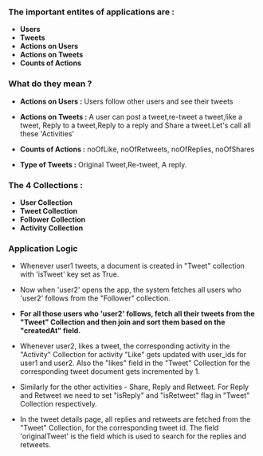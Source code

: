 ### The important entites of applications are : 

- **Users**
- **Tweets**
- **Actions on Users**
- **Actions on Tweets**
- **Counts of Actions**

### What do they mean ?
- **Actions on Users :** Users follow other users and see their tweets

- **Actions on Tweets :** A user can post a tweet,re-tweet a tweet,like a tweet, Reply to a tweet,Reply to a reply and Share a tweet.Let's call all these 'Activities'

- **Counts of Actions :** noOfLike, noOfRetweets, noOfReplies, noOfShares

- **Type of Tweets :** Original Tweet,Re-tweet, A reply.

### The 4 Collections :

- **User Collection**
- **Tweet Collection**
- **Follower Collection**
- **Activity Collection**

### Application Logic
  - Whenever user1 tweets, a document is created in "Tweet" collection with 'isTweet' key set as True. 

  - Now when 'user2' opens the app, the system fetches all users who 'user2' follows from the "Follower" collection. 

  - **For all those users who 'user2' follows, fetch all their tweets from the "Tweet" Collection and then join and sort them based on the "createdAt" field.**

  - Whenever user2, likes a tweet, the corresponding activity in the "Activity" Collection for activity "Like" gets updated with user_ids for user1 and user2. Also the "likes" field in the "Tweet" Collection for the corresponding tweet document gets incremented by 1.

  - Similarly for the other activities - Share, Reply and Retweet. For Reply and Retweet we need to set "isReply" and "isRetweet" flag in "Tweet" Collection respectively.

  - In the tweet details page, all replies and retweets are fetched from the "Tweet" Collection, for the corresponding tweet id. The field 'originalTweet' is the field which is used to search for the replies and retweets.


